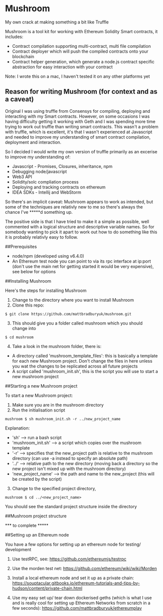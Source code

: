 # Mushroom
My own crack at making something a bit like Truffle

Mushroom is a tool kit for working with Ethereum Solidity Smart contracts, it includes:

* Contract compilation supporting multi-contract, multi file compilation
* Contract deployer which will push the compiled contracts onto your blockchain
* Contract helper generation, which generate a node.js contract specific abstraction for easy interaction with your contract
 
 Note: I wrote this on a mac, I haven't tested it on any other platforms yet
 
## Reason for writing Mushroom (for context and as a caveat)

Original I was using truffle from Consensys for compiling, deploying and interacting with my Smart contracts. However, on some occasions I was having difficulty getting it working with Geth and I was spending more time trying to work out truffle than writing smart contracts. This wasn't a problem with truffle, which is excellent, it's that I wasn't experienced at Javascript and needed to improve my understanding of smart contract compilation, deployment and interaction.
  
 So I decided I would write my own version of truffle primarily as an excerise to improve my understanding of:
 * Javascript - Promises, Closures, inheritance, npm
 * Debugging node/javascript
 * Web3 API
 * Solidity/solc compliation process
 * Deploying and tracking contracts on ethereum
 * IDEA SDKs - Intellij and WebStorm
 
So there's an implicit caveat: Mushroom appears to work as intended, but some of the techniques are relativly new to me so there's always the chance I've *****d something up.

The positive side is that I have tried to make it a simple as possible, well commented with a logical structure and descriptive variable names. So for somebody wanting to pick it apart to work out how to do something like this it is probably relativly easy to follow. 
 
 

 
##Prerequisites
* node/npm (developed using v6.4.0)
* An Ethereum test node you can point to via its rpc interface at ip:port (don't use the main net for getting started it would be very expensive), see below for options
 
##Installing Mushroom

Here's the steps for installing Mushroom
 
 1) Change to the directory where you want to install Mushroom 
 2) Clone this repo:
 ```
 $ git clone https://github.com/mattbradburyuk/mushroom.git
 
 ```
 3) This should give you a folder called mushroom which you should change into
 ```
 $ cd mushroom
 ```
 4) Take a look in the mushroom folder, there is: 
 * A directory called 'mushroom_template_files': this is basically a template for each new Mushroom project. Don't change the files in here unless you wat the changes to be replicated across all future projects 
 * A script called 'mushroom_init.sh', this is the script you will use to start a new mushroom project
 
##Starting a new Mushroom project 
 
To start a new Mushroom project: 
 
 1) Make sure you are in the mushroom directory
 2) Run the initialisation script
```
mushroom $ sh mushroom_init.sh -r ../new_project_name
```
Explanation:
 * 'sh' --> run a bash script
 * 'mushroom_init.sh' --> a script which copies over the mushroom template
 * '-r' --> specifies that the new_project path is relative to the mushroom directory
                    (can use -a instead to specify an absolute path)
 * '../' --> relative path to the new directory (moving back a directory so the new project isn't mixed up with the mushroom directory)
 * 'new_project_name' --> the path and name to the new_project (this will be created by the script) 
 
 3) Change to the specified project directory,
 ```
 mushroom $ cd ../<new_project_name>
 ```
  
You should see the standard project structure inside the directory
 
 
##Mushroom project structure
 
 
 
 *** to complete *****
 
 
 
 
 
 
 
 
 
 
 
 
 
 
 
 
##Setting up an Ethereum node
 
You have a few options for setting up an ethereum node for testing/ development
 
 1) Use testRPC, see: https://github.com/ethereumjs/testrpc
 
 2) Use the morden test net: https://github.com/ethereum/wiki/wiki/Morden
 
 3) Install a local ethereum node and set it up as a private chain: https://souptacular.gitbooks.io/ethereum-tutorials-and-tips-by-hudson/content/private-chain.html
 
 4) Use my easy set up/ tear down dockerised geths (which is what I use and is really cool for setting up Ethereum Networks from scratch in a few seconds): https://github.com/mattbradburyuk/ethereumplay